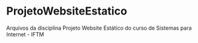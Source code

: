 # ProjetoWebsiteEstatico
Arquivos da disciplina Projeto Website Estático do curso de Sistemas para Internet - IFTM
